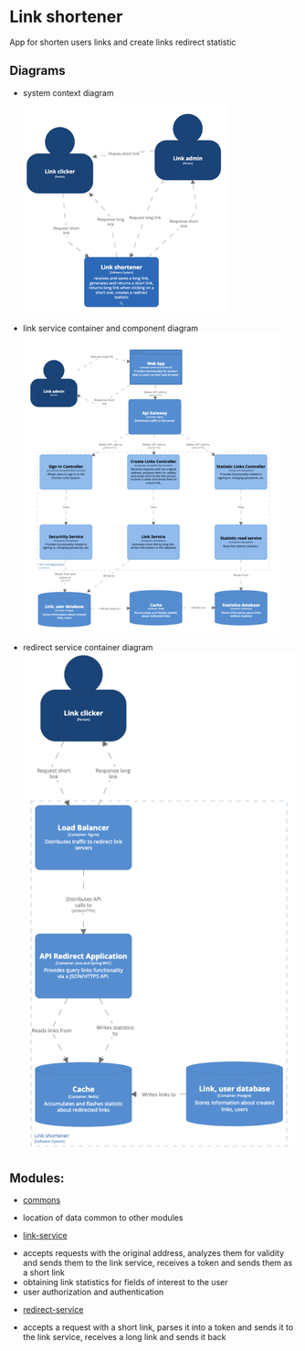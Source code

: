 # Link shortener
App for shorten users links and create links redirect statistic

## Diagrams
* system context diagram
[![Diagram](docs/system_context.png)](docs/system_context.png)

* link service container and component diagram
[![Diagram](docs/link_service_diagram.png)](docs/link_service_diagram.png)

* redirect service container diagram
[![Diagram](docs/redirect_service_diagram.png)](docs/redirect_service_diagram.png)


## Modules:
* [commons](commons)
- location of data common to other modules
* [link-service](link-service)
- accepts requests with the original address, analyzes them for validity and sends them to the link service, 
receives a token and sends them as a short link
- obtaining link statistics for fields of interest to the user
- user authorization and authentication
* [redirect-service](redirect-service)
- accepts a request with a short link, parses it into a token and sends it to the link service, receives a long link 
and sends it back